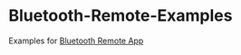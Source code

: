 # Bluetooth-Remote-Examples
Examples for [Bluetooth Remote App](https://play.google.com/store/apps/details?id=com.csa.bluetoothremote)
